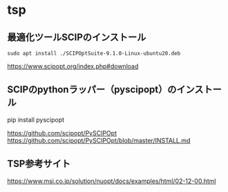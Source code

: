 # tsp

## 最適化ツールSCIPのインストール 
```sudo apt install ./SCIPOptSuite-9.1.0-Linux-ubuntu20.deb```

https://www.scipopt.org/index.php#download

## SCIPのpythonラッパー（pyscipopt）のインストール
pip install pyscipopt

https://github.com/scipopt/PySCIPOpt
https://github.com/scipopt/PySCIPOpt/blob/master/INSTALL.md


## TSP参考サイト
https://www.msi.co.jp/solution/nuopt/docs/examples/html/02-12-00.html
